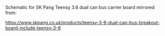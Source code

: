 Schematic for SK Pang Teensy 3.6 dual can bus carrier board mirrored from:

https://www.skpang.co.uk/products/teensy-3-6-dual-can-bus-breakout-board-include-teensy-3-6
